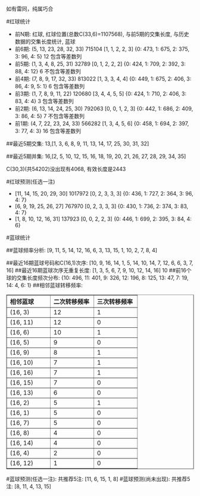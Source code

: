 <!-- 
.. title: 双色球2014038期(2014-04-08)数据分析报告
.. slug: slott-2014038-2014-04-08-report
.. date: 2014-04-09 08:00:00 UTC+08:00
.. tags: Lottery
.. link: 
.. description: 
.. type: text
-->

如有雷同，纯属巧合

<!-- TEASER_END-->

#红球统计

- 前N期: 红球, 红球位置(总数C(33,6)=1107568), 与前5期的交集长度, 与历史数据的交集长度统计, 蓝球
- 前6期: (5, 13, 23, 28, 32, 33) 715104 [1, 1, 2, 2, 3] {0: 473, 1: 675, 2: 375, 3: 96, 4: 5} 12 包含等差数列
- 前5期: (1, 3, 4, 8, 25, 31) 32789 [0, 1, 2, 2, 2] {0: 424, 1: 709, 2: 392, 3: 88, 4: 12} 6 不包含等差数列
- 前4期: (7, 8, 9, 17, 32, 33) 813022 [1, 3, 3, 4, 4] {0: 449, 1: 675, 2: 406, 3: 86, 4: 9, 5: 1} 6 包含等差数列
- 前3期: (1, 7, 8, 9, 11, 22) 120680 [3, 4, 4, 5, 5] {0: 424, 1: 710, 2: 406, 3: 83, 4: 4} 3 包含等差数列
- 前2期: (6, 13, 14, 24, 25, 30) 792063 [0, 0, 1, 2, 3] {0: 442, 1: 686, 2: 409, 3: 86, 4: 5} 7 不包含等差数列
- 前1期: (4, 7, 22, 23, 24, 33) 566282 [1, 3, 4, 5, 6] {0: 458, 1: 694, 2: 397, 3: 77, 4: 3} 16 包含等差数列

##最近5期交集:
13,[1, 3, 6, 8, 9, 11, 13, 14, 17, 25, 30, 31, 32]

##最近5期并集:
16,[2, 5, 10, 12, 15, 16, 18, 19, 20, 21, 26, 27, 28, 29, 34, 35]

C(30,3)(共54202)没出现有4068, 
有效长度是2443

#红球预测(任选一注)

- [11, 14, 15, 20, 29, 30] 1017972 [0, 2, 3, 3, 3] {0: 436, 1: 727, 2: 364, 3: 96, 4: 7}
- [6, 9, 19, 25, 26, 27] 767970 [0, 2, 3, 3, 3] {0: 430, 1: 736, 2: 374, 3: 83, 4: 7}
- [1, 8, 10, 12, 16, 31] 137923 [0, 0, 2, 2, 3] {0: 446, 1: 699, 2: 395, 3: 84, 4: 6}

#蓝球统计

##蓝球频率分析:
[9, 11, 5, 14, 12, 16, 6, 3, 13, 15, 1, 10, 2, 7, 8, 4]

##最近16期蓝球号码和C(16,1)次序:
[10, 9, 16, 14, 1, 5, 14, 10, 14, 7, 12, 6, 6, 3, 7, 16]
##最近16期蓝球次序无重复长度:
[1, 3, 5, 6, 7, 9, 10, 12, 14, 16] 10
##前16个球的交集长度频次分布:
{10: 496, 11: 401, 9: 326, 12: 196, 8: 125, 13: 47, 7: 19, 14: 4, 6: 1}
##相邻蓝球转移频率:
<table border="1" class="table table-striped dataframe">
  <thead>
    <tr style="text-align: left;">
      <th style="min-width: 100px;">相邻蓝球</th>
      <th style="min-width: 100px;">二次转移频率</th>
      <th style="min-width: 100px;">三次转移频率</th>
    </tr>
  </thead>
  <tbody>
    <tr>
      <td>  (16, 3)</td>
      <td> 12</td>
      <td> 1</td>
    </tr>
    <tr>
      <td> (16, 11)</td>
      <td> 12</td>
      <td> 0</td>
    </tr>
    <tr>
      <td>  (16, 6)</td>
      <td> 10</td>
      <td> 1</td>
    </tr>
    <tr>
      <td>  (16, 5)</td>
      <td>  9</td>
      <td> 0</td>
    </tr>
    <tr>
      <td>  (16, 9)</td>
      <td>  8</td>
      <td> 1</td>
    </tr>
    <tr>
      <td> (16, 10)</td>
      <td>  7</td>
      <td> 1</td>
    </tr>
    <tr>
      <td> (16, 16)</td>
      <td>  7</td>
      <td> 1</td>
    </tr>
    <tr>
      <td> (16, 15)</td>
      <td>  7</td>
      <td> 0</td>
    </tr>
    <tr>
      <td> (16, 13)</td>
      <td>  6</td>
      <td> 0</td>
    </tr>
    <tr>
      <td>  (16, 2)</td>
      <td>  5</td>
      <td> 1</td>
    </tr>
    <tr>
      <td>  (16, 1)</td>
      <td>  5</td>
      <td> 0</td>
    </tr>
    <tr>
      <td>  (16, 7)</td>
      <td>  5</td>
      <td> 0</td>
    </tr>
    <tr>
      <td>  (16, 8)</td>
      <td>  4</td>
      <td> 0</td>
    </tr>
    <tr>
      <td> (16, 14)</td>
      <td>  4</td>
      <td> 0</td>
    </tr>
    <tr>
      <td>  (16, 4)</td>
      <td>  2</td>
      <td> 0</td>
    </tr>
    <tr>
      <td> (16, 12)</td>
      <td>  1</td>
      <td> 0</td>
    </tr>
  </tbody>
</table>
#蓝球预测(任选一注):
共推荐5注: [11, 6, 15, 1, 8]
#蓝球预测(尚未出现):
共推荐5注: [8, 11, 4, 13, 15]

